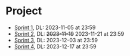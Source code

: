 # Project

- [Sprint 1](./sprint1.md), DL: 2023-11-05 at 23:59
- [Sprint 2](./sprint2.md), DL: ~~2023-11-19~~  2023-11-21 at 23:59
- [Sprint 3](./sprint3.md), DL: 2023-12-03 at 23:59 
- [Sprint 4](./sprint4.md), DL: 2023-12-17 at 23:59



<!-- (~~2023-1-01~~) -->